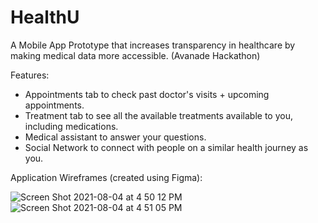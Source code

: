 # HealthU
A Mobile App Prototype that increases transparency in healthcare by making medical data more accessible. (Avanade Hackathon)

Features: 

- Appointments tab to check past doctor's visits + upcoming appointments.
- Treatment tab to see all the available treatments available to you, including medications. 
- Medical assistant to answer your questions.
- Social Network to connect with people on a similar health journey as you. 

Application Wireframes (created using Figma): 


![Screen Shot 2021-08-04 at 4 50 12 PM](https://user-images.githubusercontent.com/57018537/128252994-a9b1d5e0-ef54-4629-bb32-a26331552807.png)
![Screen Shot 2021-08-04 at 4 51 05 PM](https://user-images.githubusercontent.com/57018537/128253099-017f1598-4916-4cd7-b932-8f848fd5f0b5.png)

